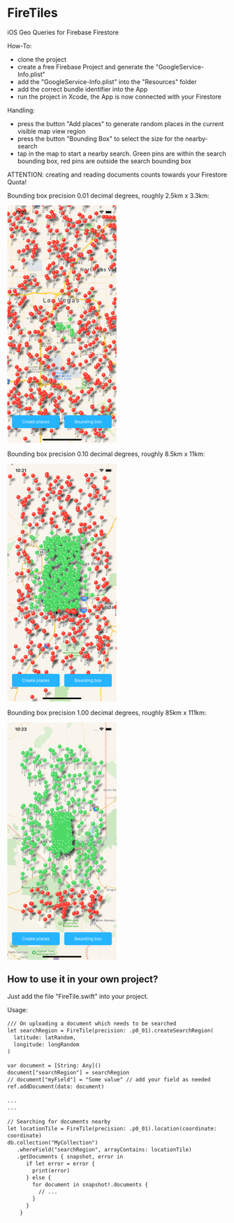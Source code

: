 # FireTiles
iOS Geo Queries for Firebase Firestore 

How-To:

- clone the project 
- create a free Firebase Project and generate the "GoogleService-Info.plist"
- add the "GoogleService-Info.plist" into the "Resources" folder
- add the correct bundle identifier into the App
- run the project in Xcode, the App is now connected with your Firestore

Handling:

- press the button "Add places" to generate random places in the current visible map view region
- press the button "Bounding Box" to select the size for the nearby-search 
- tap in the map to start a nearby search. Green pins are within the search bounding box, red pins are outside the search bounding box

ATTENTION: creating and reading documents counts towards your Firestore Quota!

Bounding box precision 0.01 decimal degrees, roughly 2.5km x 3.3km:

<img src="https://raw.githubusercontent.com/DarkoDamjanovic/FireTiles/master/Screenshots/0_01.png" width="250">

Bounding box precision 0.10 decimal degrees, roughly 8.5km x 11km:

<img src="https://raw.githubusercontent.com/DarkoDamjanovic/FireTiles/master/Screenshots/0_10.png" width="250">

Bounding box precision 1.00 decimal degrees, roughly 85km x 111km:

<img src="https://raw.githubusercontent.com/DarkoDamjanovic/FireTiles/master/Screenshots/1_00.png" width="250">


## How to use it in your own project?

Just add the file "FireTile.swift" into your project.

Usage:

    /// On uploading a document which needs to be searched 
    let searchRegion = FireTile(precision: .p0_01).createSearchRegion(
      latitude: latRandom,
      longitude: longRandom
    )
  
    var document = [String: Any]()
    document["searchRegion"] = searchRegion
    // document["myField"] = "Some value" // add your field as needed
    ref.addDocument(data: document)
    
    ...
    ...
      
    // Searching for documents nearby
    let locationTile = FireTile(precision: .p0_01).location(coordinate: coordinate)
    db.collection("MyCollection")
       .whereField("searchRegion", arrayContains: locationTile)
       .getDocuments { snapshot, error in
          if let error = error {
            print(error)
          } else {
            for document in snapshot!.documents {
              // ...
            }
          }
        }
  
